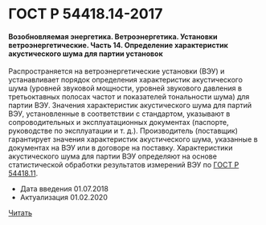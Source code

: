 # ГОСТ Р 54418.14-2017

#### Возобновляемая энергетика. Ветроэнергетика. Установки ветроэнергетические. Часть 14. Определение характеристик акустического шума для партии установок

Распространяется на ветроэнергетические установки (ВЭУ) и устанавливает порядок определения характеристик акустического шума (уровней звуковой мощности, уровней звукового давления в третьоктавных полосах частот и показателей тональности шума) для партии ВЭУ. Значения характеристик акустического шума для партий ВЭУ, установленные в соответствии с стандартом, указывают в сопроводительных и эксплуатационных документах (паспорте, руководстве по эксплуатации и т. д.). Производитель (поставщик) гарантирует значения характеристик акустического шума, указанные в документах на ВЭУ или в договоре на поставку. Характеристики акустического шума для партии ВЭУ определяют на основе статистической обработки результатов измерений ВЭУ по [ГОСТ Р 54418.11](54418.14-2017.md).

- Дата введения	01.07.2018
- Актуализация	01.02.2020

<a href="~/files/54418.14-2017.pdf" onclick="openPdf('54418.14-2017.pdf', 'application/pdf');">Читать</a>